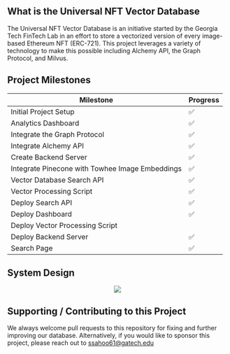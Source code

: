 ## What is the Universal NFT Vector Database

The Universal NFT Vector Database is an initiative started by the Georgia Tech FinTech Lab in an effort to store a vectorized version of every image-based Ethereum NFT (ERC-721). This project leverages a variety of technology to make this possible including Alchemy API, the Graph Protocol, and Milvus.

## Project Milestones

| **Milestone**                                   | **Progress** |
| ----------------------------------------------- | ------------ |
| Initial Project Setup                           | ✅           |
| Analytics Dashboard                             | ✅           |
| Integrate the Graph Protocol                    | ✅           |
| Integrate Alchemy API                           | ✅           |
| Create Backend Server                           | ✅           |
| Integrate Pinecone with Towhee Image Embeddings | ✅           |
| Vector Database Search API                      | ✅           |
| Vector Processing Script                        | ✅           |
| Deploy Search API                               | ✅           |
| Deploy Dashboard                                | ✅           |
| Deploy Vector Processing Script                 |              |
| Deploy Backend Server                           | ✅           |
| Search Page                                     | ✅           |

## System Design

<p align="center">
    <img src="https://i.ibb.co/XXWF6wx/system-design.png"/>
</p>

## Supporting / Contributing to this Project

We always welcome pull requests to this repository for fixing and further improving our database. Alternatively, if you would like to sponsor this project, please reach out to ssahoo61@gatech.edu
